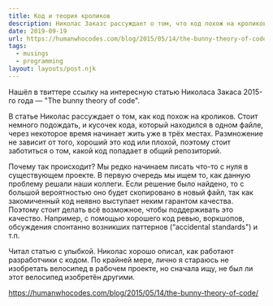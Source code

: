 ```yaml
---
title: Код и теория кроликов
description: Николас Заказс рассуждает о том, что код похож на кроликов
date: 2019-09-19
url: https://humanwhocodes.com/blog/2015/05/14/the-bunny-theory-of-code/
tags:
  - musings
  - programming
layout: layouts/post.njk
---
```

Нашёл в твиттере ссылку на интересную статью Николаса Закаса 2015-го года — "The bunny theory of code".

В статье Николас рассуждает о том, как код похож на кроликов. Стоит немного подождать, и кусочек кода, который находился в одном файле, через некоторое время начинает жить уже в трёх местах. Размножение не зависит от того, хороший это код или плохой, поэтому стоит заботиться о том, какой код попадает в общий репозиторий.

Почему так происходит? Мы редко начинаем писать что-то с нуля в существующем проекте. В первую очередь мы ищем то, как данную проблему решали наши коллеги. Если решение было найдено, то с большой вероятностью оно будет скопировано в новый файл, так как закомиченный код неявно выступает неким гарантом качества. Поэтому стоит делать всё возможное, чтобы поддерживать это качество. Например, с помощью хорошего код ревью, воркшопов, обсуждения спонтанно возникших паттернов (“accidental standards") и т.п.

Читал статью с улыбкой. Николас хорошо описал, как работают разработчики с кодом. По крайней мере, лично я стараюсь не изобретать велосипед в рабочем проекте, но сначала ищу, не был ли этот велосипед изобретён другими.

https://humanwhocodes.com/blog/2015/05/14/the-bunny-theory-of-code/
